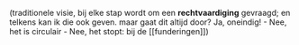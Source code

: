 


(traditionele visie, bij elke stap wordt om een **rechtvaardiging** gevraagd; en telkens kan ik die ook geven. maar gaat dit altijd door? Ja, oneindig! - Nee, het is circulair - Nee, het stopt: bij de [[funderingen]])


